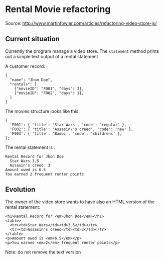 # Rental Movie refactoring

Source: http://www.martinfowler.com/articles/refactoring-video-store-js/

## Current situation

Currently the program manage a video store.
The `statement` method prints out a simple text output of a rental statement

A customer record:

    {
      "name": "Jhon Doe",
      "rentals": [
        {"movieID": "F001", "days": 3},
        {"movieID": "F002", "days": 1},
      ]
    }

The movies structure looks like this:

    {
      'F001': { 'title': 'Star Wars', 'code': 'regular' },
      'F002': { 'title': 'Assasin\'s creed', 'code': 'new' },
      'F003': { 'title': 'Bambi', 'code': 'childrens' },
    };

The rental statement is :

    Rental Record for Jhon Doe
      Star Wars 3.5
      Assasin's creed  3
    Amount owed is 6.5
    You earned 2 frequent renter points


## Evolution

The owner of the video store wants to have also an HTML version of the rental statement:

    <h1>Rental Record for <em>Jhon Doe</em></h1>
    <table>
      <tr><td>Star Wars</td><td>3.5</td></tr>
      <tr><td>Assasin's creed</td><td>3</td></tr>
    </table>
    <p>Amount owed is <em>6.5</em></p>
    <p>You earned <em>2</em> frequent renter points</p>

Note: do not remove the text version
